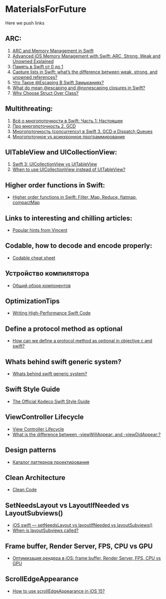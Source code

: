 # MaterialsForFuture
Here we push links

## ARC:
   1) [ARC and Memory Management in Swift](https://www.kodeco.com/966538-arc-and-memory-management-in-swift)
   2) [Advanced iOS Memory Management with Swift: ARC, Strong, Weak and Unowned Explained](https://www.vadimbulavin.com/swift-memory-management-arc-strong-weak-and-unowned/)
   3) [Память в Swift от 0 до 1](https://habr.com/ru/company/hh/blog/546856/)
   4) [Capture lists in Swift: what’s the difference between weak, strong, and unowned references?](https://www.hackingwithswift.com/articles/179/capture-lists-in-swift-whats-the-difference-between-weak-strong-and-unowned-references)
   5) [Что Такое @Escaping В Swift Замыканиях?](https://swiftbook.ru/post/tutorials/escaping-in-closures-in-swift/)
   6) [What do mean @escaping and @nonescaping closures in Swift?](https://medium.com/swiftcommmunity/what-do-mean-escaping-and-nonescaping-closures-in-swift-d404d721f39d)
   7) [Why Choose Struct Over Class?](https://stackoverflow.com/questions/24232799/why-choose-struct-over-class#:~:text=Structs%20are%20preferable%20if%20they,or%20in%20a%20multithreaded%20environment.)


## Multithreating:
   1) [Всё о многопоточности в Swift: Часть 1: Настоящее](https://medium.com/@alexey_nenastev/всё-о-многопоточности-в-swift-часть-1-настоящее-f0b4d5718877)
   2) [Про многопоточность 2. GCD](https://habr.com/ru/post/578752/)
   3) [Многопоточность (concurrency) в Swift 3. GCD и Dispatch Queues](https://habr.com/ru/post/320152/)
   4) [Многопоточное vs асинхронное программирование](https://ru.stackoverflow.com/questions/445768/Многопоточное-vs-асинхронное-программирование)

   
## UITableView and UICollectionView:
   1) [Swift 3: UICollectionView vs UITableView](https://medium.com/@nitpaxy/swift-3-uicollectionview-vs-uitableview-9909bbc0ec66)
   2) [When to use UICollectionView instead of UITableView?](https://stackoverflow.com/questions/23078847/when-to-use-uicollectionview-instead-of-uitableview)
   
   
## Higher order functions in Swift:
 - [Higher order functions in Swift: Filter, Map, Reduce, flatmap, compactMap](https://abhimuralidharan.medium.com/higher-order-functions-in-swift-filter-map-reduce-flatmap-1837646a63e8)


## Links to interesting and chilling articles:
 - [Popular hints from Vincent](https://www.swiftwithvincent.com/tips/closures-and-capture-lists)

 
## Codable, how to decode and encode properly:
 - [Codable cheat sheet](https://www.hackingwithswift.com/articles/119/codable-cheat-sheet)


## Устройство компилятора
 - [Общий обзор компонентов](https://habr.com/ru/companies/e-legion/articles/438204/)


## OptimizationTips
 - [Writing High-Performance Swift Code](https://github.com/apple/swift/blob/main/docs/OptimizationTips.rst)


## Define a protocol method as optional
 - [How can we define a protocol method as optional in objective c and swift?](https://medium.com/@karthianandhanit/how-can-we-define-a-protocol-method-as-optional-in-objective-c-and-swift-dcde754b0b9a)


## Whats behind swift generic system?
 - [Whats behind swift generic system?](https://nekitosss.github.io/programming/2019-05-12-swift-generics/)


## Swift Style Guide
 - [The Official Kodeco Swift Style Guide](https://github.com/kodecocodes/swift-style-guide#memory-management)


## ViewController Lifecycle
 - [View Controller Lifecycle](https://guides.codepath.com/ios/View-Controller-Lifecycle)
 - [What is the difference between -viewWillAppear: and -viewDidAppear:?](https://stackoverflow.com/questions/5630649/what-is-the-difference-between-viewwillappear-and-viewdidappear)

## Design patterns
 - [Каталог паттернов проектирования](https://refactoring.guru/ru/design-patterns/catalog)

## Clean Architecture
 - [Clean Code](https://sd.blackball.lv/library/chistyj_kod_-_sozdanie_analiz_i_refaktoring_(2013).pdf)

## SetNeedsLayout vs LayoutIfNeeded vs LayoutSubviews()
 - [iOS swift — setNeedsLayout vs layoutIfNeeded vs layoutSubviews()](https://abhimuralidharan.medium.com/ios-swift-setneedslayout-vs-layoutifneeded-vs-layoutsubviews-5a2b486da31c)
 - [When is layoutSubviews called?](https://stackoverflow.com/questions/728372/when-is-layoutsubviews-called)

## Frame buffer, Render Server, FPS, CPU vs GPU
 - [Оптимизация рендера в iOS: frame buffer, Render Server, FPS, CPU vs GPU](https://habr.com/ru/articles/647177/)

## ScrollEdgeAppearance
 - [How to use scrollEdgeAppearance in iOS 15?](https://stackoverflow.com/questions/71523445/how-to-use-scrolledgeappearance-in-ios-15)
